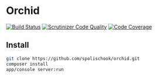 Orchid
======
[![Build Status](https://travis-ci.org/spolischook/orchid.svg?branch=master)](https://travis-ci.org/spolischook/orchid)
[![Scrutinizer Code Quality](https://scrutinizer-ci.com/g/spolischook/orchid/badges/quality-score.png?b=master)](https://scrutinizer-ci.com/g/spolischook/orchid/?branch=master)
[![Code Coverage](https://scrutinizer-ci.com/g/spolischook/orchid/badges/coverage.png?b=master)](https://scrutinizer-ci.com/g/spolischook/orchid/?branch=master)

Install
-------

```bash
git clone https://github.com/spolischook/orchid.git
composer install
app/console server:run
```
